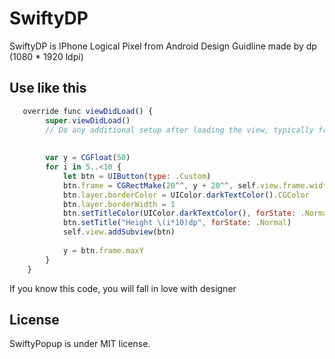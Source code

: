 # SwiftyDP
SwiftyDP is IPhone Logical Pixel from Android Design Guidline made by dp (1080 * 1920 ldpi)


## Use like this
~~~javascript
   override func viewDidLoad() {
        super.viewDidLoad()
        // Do any additional setup after loading the view, typically from a nib.
        
        
        var y = CGFloat(50)
        for i in 5..<10 {
            let btn = UIButton(type: .Custom)
            btn.frame = CGRectMake(20^^, y + 20^^, self.view.frame.width - 40^^, CGFloat(i*10)^^)
            btn.layer.borderColor = UIColor.darkTextColor().CGColor
            btn.layer.borderWidth = 1
            btn.setTitleColor(UIColor.darkTextColor(), forState: .Normal)
            btn.setTitle("Height \(i*10)dp", forState: .Normal)
            self.view.addSubview(btn)
            
            y = btn.frame.maxY
        }
    }
~~~

If you know this code, you will fall in love with designer

## License

SwiftyPopup is under MIT license. 
